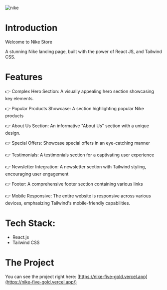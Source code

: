 ![nike](https://github.com/AttosSouza/Calculator/assets/87350423/0454d0a0-e28a-4079-acbd-2d17eb570330)

# Introduction

Welcome to Nike Store

A stunning Nike landing page, built with the power of React JS, and Tailwind CSS.


# Features

👉 Complex Hero Section: A visually appealing hero section showcasing key elements.

👉 Popular Products Showcase: A section highlighting popular Nike products

👉 About Us Section: An informative "About Us" section with a unique design.

👉 Special Offers: Showcase special offers in an eye-catching manner

👉 Testimonials: A testimonials section for a captivating user experience

👉 Newsletter Integration: A newsletter section with Tailwind styling, encouraging user engagement

👉 Footer: A comprehensive footer section containing various links

👉 Mobile Responsive: The entire website is responsive across various devices, emphasizing Tailwind's mobile-friendly capabilities.



# Tech Stack:

- React.js
- Tailwind CSS


# The Project

You can see the project right here: [https://nike-five-gold.vercel.app](https://nike-five-gold.vercel.app/)

